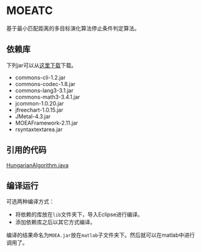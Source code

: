 # MOEATC
基于最小匹配距离的多目标演化算法停止条件判定算法。

## 依赖库
下列jar可以从[这里下载](https://github.com/MOEAFramework/MOEAFramework/releases/download/v2.11/MOEAFramework-2.11.tar.gz)下载。
+ commons-cli-1.2.jar
+ commons-codec-1.8.jar
+ commons-lang3-3.1.jar
+ commons-math3-3.4.1.jar
+ jcommon-1.0.20.jar
+ jfreechart-1.0.15.jar
+ JMetal-4.3.jar
+ MOEAFramework-2.11.jar
+ rsyntaxtextarea.jar

## 引用的代码
[HungarianAlgorithm.java](https://github.com/KevinStern/software-and-algorithms/blob/master/src/main/java/blogspot/software_and_algorithms/stern_library/optimization/HungarianAlgorithm.java)

## 编译运行
可选两种编译方式：
+ 将依赖的库放在`lib`文件夹下，导入Eclipse进行编译。
+ 添加依赖库之后以其它方式编译。

编译的结果命名为`MOEA.jar`放在`matlab`子文件夹下。然后就可以在matlab中进行调用了。